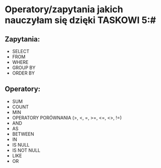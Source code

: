 # Operatory/zapytania jakich nauczyłam się dzięki TASKOWI 5:#

## Zapytania: ##
- SELECT
- FROM 
- WHERE
- GROUP BY
- ORDER BY

## Operatory: ##
- SUM
- COUNT
- MIN
- OPERATORY PORÓWNANIA (>, <, =, >=, <=, <>, !=)
- AND
- AS
- BETWEEN
- IN
- IS NULL
- IS NOT NULL
- LIKE
- OR
